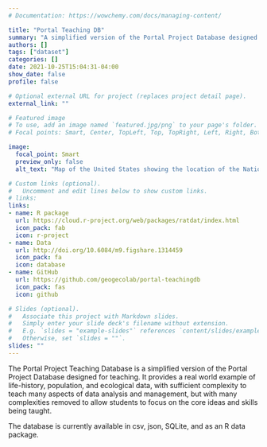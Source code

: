 ```yaml
---
# Documentation: https://wowchemy.com/docs/managing-content/

title: "Portal Teaching DB"
summary: "A simplified version of the Portal Project Database designed for teaching using a real world example of ecological data"
authors: []
tags: ["dataset"]
categories: []
date: 2021-10-25T15:04:31-04:00
show_date: false
profile: false

# Optional external URL for project (replaces project detail page).
external_link: ""

# Featured image
# To use, add an image named `featured.jpg/png` to your page's folder.
# Focal points: Smart, Center, TopLeft, Top, TopRight, Left, Right, BottomLeft, Bottom, BottomRight.

image:
  focal_point: Smart
  preview_only: false
  alt_text: "Map of the United States showing the location of the National Ecological Observatory network sites with example crown delineations for a subset of sites showing trees delineated with square bounding boxes."

# Custom links (optional).
#   Uncomment and edit lines below to show custom links.
# links:
links:
- name: R package
  url: https://cloud.r-project.org/web/packages/ratdat/index.html
  icon_pack: fab
  icon: r-project
- name: Data
  url: http://doi.org/10.6084/m9.figshare.1314459
  icon_pack: fa
  icon: database
- name: GitHub
  url: https://github.com/geogecolab/portal-teachingdb
  icon_pack: fas
  icon: github

# Slides (optional).
#   Associate this project with Markdown slides.
#   Simply enter your slide deck's filename without extension.
#   E.g. `slides = "example-slides"` references `content/slides/example-slides.md`.
#   Otherwise, set `slides = ""`.
slides: ""
---
```


The Portal Project Teaching Database is a simplified version of the Portal Project Database designed for teaching. It provides a real world example of life-history, population, and ecological data, with sufficient complexity to teach many aspects of data analysis and management, but with many complexities removed to allow students to focus on the core ideas and skills being taught.

The database is currently available in csv, json, SQLite, and as an R data package.